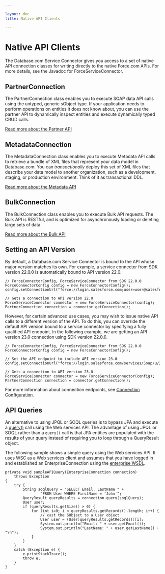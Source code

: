 ```yaml
---

layout: doc
title: Native API Clients

---
```

# Native API Clients

The Database.com Service Connector gives you access to a set of native API connection classes for writing directly to the native Force.com APIs. For more details, see the Javadoc for ForceServiceConnector.

## PartnerConnection

The PartnerConnection class enables you to execute SOAP data API calls using the untyped, generic sObject type. If your application needs to perform operations on entities it does not know about, you can use the partner API to dynamically inspect entities and execute dynamically typed CRUD calls.

[Read more about the Partner API](http://www.salesforce.com/us/developer/docs/api/index.htm)

## MetadataConnection

The MetadataConnection class enables you to execute Metadata API calls to retrieve a bundle of XML files that represent your data model in Database.com. You can _transactionally_ deploy this set of XML files that describe your data model to another organization, such as a development, staging, or production environment. Think of it as transactional DDL.

[Read more about the Metadata API](http://www.salesforce.com/us/developer/docs/api_meta/index.htm)

## BulkConnection

The BulkConnection class enables you to execute Bulk API requests. The Bulk API is RESTful, and is optimized for asynchronously loading or deleting large sets of data.

[Read more about the Bulk API](http://www.salesforce.com/us/developer/docs/api_asynch/)

<a name="setAPIversion"> </a>
## Setting an API Version

By default, a Database.com Service Connector is bound to the API whose major version matches its own. For example, a service connector from SDK version 22.0.0 is automatically bound to API version 22.0.

    // ForceConnectorConfig, ForceServiceConnector from SDK 22.0.0
    ForceConnectorConfig config = new ForceConnectorConfig();
    config.setConnectionUrl("force://login.salesforce.com;user=user@salesforcedoc.org;password=samplePassword");
 
    // Gets a connection to API version 22.0
    ForceServiceConnector connector = new ForceServiceConnector(config);
    PartnerConnection connection = connector.getConnection();

However, for certain advanced use cases, you may wish to issue native API calls to a different version of the API. To do this, you can override the default API version bound to a service connector by specifying a fully qualified API endpoint. In the following example, we are getting an API version 23.0 connection using SDK version 22.0.0.

    // ForceConnectorConfig, ForceServiceConnector from SDK 22.0.0
    ForceConnectorConfig config = new ForceConnectorConfig();
    
    // Set the API endpoint to include API version 23.0
    config.setConnectionUrl("force://login.salesforce.com/services/Soap/u/23.0;user=user@salesforcedoc.org;password=samplePassword");
 
    // Gets a connection to API version 23.0
    ForceServiceConnector connector = new ForceServiceConnector(config);
    PartnerConnection connection = connector.getConnection();

For more information about connection endpoints, see [Connection Configuration](connection-url#configConnectionURL).

## API Queries

An alternative to using JPQL or SOQL queries is to bypass JPA and execute a [query()](http://www.salesforce.com/us/developer/docs/api/index_Left.htm#StartTopic=Content/sforce_api_calls_query.htm) call using the Web services API. The advantage of using JPQL or SOQL rather than a <code>query()</code> call is that JPA entities are
populated with the results of your query instead of requiring you to loop through a QueryResult object.

The following sample shows a simple query using the Web services API. It uses [WSC](http://code.google.com/p/sfdc-wsc/wiki/GettingStarted) as a Web services client and assumes
that you have logged in and established an EnterpriseConnection using the [enterprise WSDL](http://www.salesforce.com/us/developer/docs/api/index_Left.htm#StartTopic=Content/sforce_api_quickstart_intro.htm#enterprise_wsdl).

    private void sampleAPIQuery(EnterpriseConnection connection)
        throws Exception
    {
        try {
            String soqlQuery = "SELECT Email, LastName " +
                    "FROM User WHERE FirstName = 'John'";
            QueryResult queryResults = connection.query(soqlQuery);
            User user;
            if (queryResults.getSize() > 0) {
                for (int i=0; i < queryResults.getRecords().length; i++) {
                    // cast the SObject to a User object
                    User user = (User)queryResults.getRecords()[i];
                    System.out.println("Email: " + user.getEmail());
                    System.out.println("LastName: " + user.getLastName() + "\n");
                }
            }
        }
        catch (Exception e) {
            e.printStackTrace();
            throw e;
        }
    }
    
